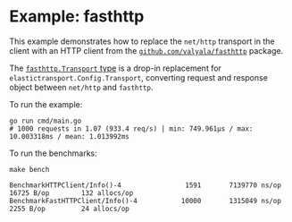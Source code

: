 # Example: fasthttp

This example demonstrates how to replace the `net/http` transport in the client with an
HTTP client from the [`github.com/valyala/fasthttp`](https://pkg.go.dev/github.com/valyala/fasthttp) package.

The [`fasthttp.Transport` type](./fasthttp.go) is a drop-in replacement for `elastictransport.Config.Transport`, converting
request and response object between `net/http` and `fasthttp`.

To run the example:

    go run cmd/main.go
    # 1000 requests in 1.07 (933.4 req/s) | min: 749.961µs / max: 10.003318ms / mean: 1.013992ms

To run the benchmarks:

    make bench

    BenchmarkHTTPClient/Info()-4         	    1591	   7139770 ns/op	   16725 B/op	     132 allocs/op
    BenchmarkFastHTTPClient/Info()-4     	   10000	   1315049 ns/op	    2255 B/op	      24 allocs/op
